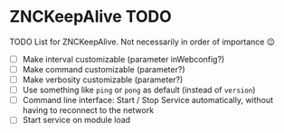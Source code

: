 # ZNCKeepAlive TODO
TODO List for ZNCKeepAlive. Not necessarily in order of importance :wink:
- [ ] Make interval customizable (parameter inWebconfig?)
- [ ] Make command customizable (parameter?)
- [ ] Make verbosity customizable (parameter?)
- [ ] Use something like `ping` or `pong` as default (instead of `version`)
- [ ] Command line interface: Start / Stop Service automatically, without having to reconnect to the network
- [ ] Start service on module load

